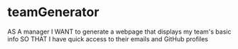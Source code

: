 # teamGenerator

AS A manager
I WANT to generate a webpage that displays my team's basic info
SO THAT I have quick access to their emails and GitHub profiles